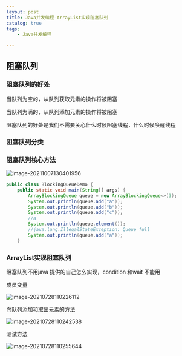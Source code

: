 ```yaml
---
layout: post
title: Java并发编程-ArrayList实现阻塞队列
catalog: true
tags:
    - Java并发编程

---
```


## 阻塞队列

### 阻塞队列的好处

当队列为空的，从队列获取元素的操作将被阻塞

当队列为满的，从队列添加元素的操作将被阻塞

阻塞队列的好处是我们不需要关心什么时候阻塞线程，什么时候唤醒线程

### 阻塞队列分类



### 阻塞队列核心方法

![image-20211007130401956](https://gitee.com/chrisxyq/picgo/raw/master/https://gitee.com/chrisxyq/image-20211007130401956.png)

```java
public class BlockingQueueDemo {
    public static void main(String[] args) {
        ArrayBlockingQueue queue = new ArrayBlockingQueue<>(3);
        System.out.println(queue.add("a"));
        System.out.println(queue.add("b"));
        System.out.println(queue.add("c"));
        //a
        System.out.println(queue.element());
        //java.lang.IllegalStateException: Queue full
        System.out.println(queue.add("a"));
    }
```



### ArrayList实现阻塞队列

阻塞队列不用java 提供的自己怎么实现，condition 和wait 不能用

成员变量

![image-20210728110226112](https://gitee.com/chrisxyq/picgo/raw/master/https://gitee.com/chrisxyq/image-20210728110226112.png)

向队列添加和取出元素的方法

![image-20210728110242538](https://gitee.com/chrisxyq/picgo/raw/master/https://gitee.com/chrisxyq/image-20210728110242538.png)

测试方法

![image-20210728110255644](https://gitee.com/chrisxyq/picgo/raw/master/https://gitee.com/chrisxyq/image-20210728110255644.png)